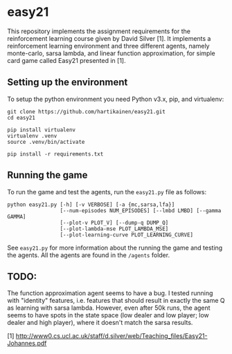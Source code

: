 # easy21
This repository implements the assignment requirements for the reinforcement learning course given by David Silver [1]. It implements a reinforcement learning environment and three different agents, namely monte-carlo, sarsa lambda, and linear function approximation, for simple card game called Easy21 presented in [1].

## Setting up the environment
To setup the python environment you need Python v3.x, pip, and virtualenv:
```
git clone https://github.com/hartikainen/easy21.git
cd easy21

pip install virtualenv
virtualenv .venv
source .venv/bin/activate

pip install -r requirements.txt
```

## Running the game
To run the game and test the agents, run the `easy21.py` file as follows:
```
python easy21.py [-h] [-v VERBOSE] [-a {mc,sarsa,lfa}]
                 [--num-episodes NUM_EPISODES] [--lmbd LMBD] [--gamma GAMMA]
                 [--plot-v PLOT_V] [--dump-q DUMP_Q]
                 [--plot-lambda-mse PLOT_LAMBDA_MSE]
                 [--plot-learning-curve PLOT_LEARNING_CURVE]
```
See `easy21.py` for more information about the running the game and testing the agents. All the agents are found in the `/agents` folder.

## TODO:
The function approximation agent seems to have a bug. I tested running with "identity" features, i.e. features that should result in exactly the same Q as learning with sarsa lambda. However, even after 50k runs, the agent seems to have spots in the state space (low dealer and low player; low dealer and high player), where it doesn't match the sarsa results.


[1] http://www0.cs.ucl.ac.uk/staff/d.silver/web/Teaching_files/Easy21-Johannes.pdf

